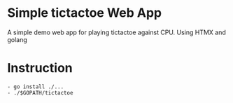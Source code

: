 # Simple tictactoe Web App

A simple demo web app for playing tictactoe against CPU.
Using HTMX and golang

# Instruction
    - go install ./...
    - ./$GOPATH/tictactoe
